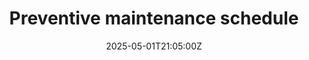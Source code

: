 ---
title: Preventive maintenance schedule
linkTitle: Preventive maintenance schedule
date: '2025-05-01T21:05:00Z'
weight: 1
description: No content
draft: false
ref: preventive-maintenance-schedule
---